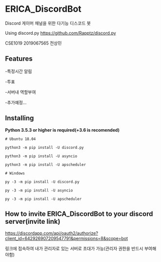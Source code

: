 # ERICA_DiscordBot
Discord 게이머 채널을 위한 다기능 디스코드 봇

Using discord.py https://github.com/Rapptz/discord.py

CSE1019 2019067565 전상민

## Features

-특정시간 알림

-투표

-서버내 역할부여

-추가예정...

## Installing


**Python 3.5.3 or higher is required(+3.6 is recomended)**

```
# Ubuntu 18.04

python3 -m pip install -U discord.py

python3 -m pip install -U asyncio

python3 -m pip install -U apscheduler
```
```
# Windows

py -3 -m pip install -U discord.py

py -3 -m pip install -U asyncio

py -3 -m pip install -U apscheduler
```

## How to invite ERICA_DiscordBot to your discord server(invite link)

https://discordapp.com/api/oauth2/authorize?client_id=642926907209547791&permissions=8&scope=bot

링크에 접속하여 내가 관리자로 있는 서버로 초대가 가능(관리자 권한을 반드시 부여해야함)
